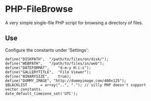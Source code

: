 # PHP-FileBrowse
A very simple single-file PHP script for browsing a directory of files.

## Use
Configure the constants under 'Settings':

    define("DISKPATH",	"/path/to/files/on/disk/");
    define("WEBPATH",	"/path/to/files/in/web");
    define("DATEFORMAT",    "d-m-y H:i:s");
    define("GALLERYTITLE",  "File Viewer");
    define("BINARYSIZE",	true);
    define("DUMMY_IMAGE", "http://dummyimage.com/400x125");
    $BLACKLIST		= array("..", "."); // silly PHP doesn't support vector constants.
    date_default_timezone_set('UTC');



